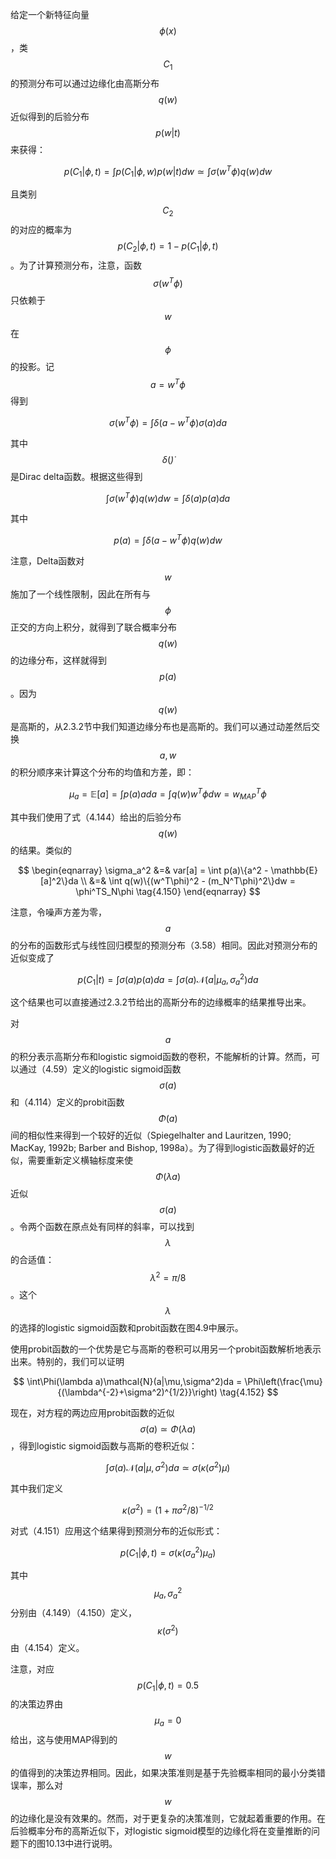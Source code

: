 给定一个新特征向量$$ \phi(x) $$，类$$ C_1 $$的预测分布可以通过边缘化由高斯分布$$ q(w) $$近似得到的后验分布$$ p(w|t) $$来获得：    

$$
p(C_1|\phi, t) = \int p(C_1|\phi,w)p(w|t)dw \simeq \int \sigma(w^T\phi)q(w)dw \tag{4.145}
$$

且类别$$ C_2 $$的对应的概率为$$ p(C_2|\phi, t) =  1 - p(C_1|\phi, t) $$。为了计算预测分布，注意，函数$$ \sigma(w^T\phi) $$只依赖于$$ w $$在$$ \phi $$的投影。记$$ a = w^T\phi $$得到     

$$
\sigma(w^T\phi) = \int \delta(a - w^T\phi)\sigma(a)da \tag{4.146}
$$

其中$$ \delta(\dot) $$是Dirac delta函数。根据这些得到

$$
\int \sigma(w^T\phi)q(w)dw = \int\delta(a)p(a)da \tag{4.147}
$$

其中

$$
p(a) = \int\delta(a-w^T\phi)q(w)dw \tag{4.148}
$$

注意，Delta函数对$$ w $$施加了一个线性限制，因此在所有与$$ \phi $$正交的方向上积分，就得到了联合概率分布$$ q(w) $$的边缘分布，这样就得到$$ p(a) $$。因为$$ q(w) $$是高斯的，从2.3.2节中我们知道边缘分布也是高斯的。我们可以通过动差然后交换$$ a, w $$的积分顺序来计算这个分布的均值和方差，即：

$$
\mu_a = \mathbb{E}[a] = \int p(a)ada = \int q(w)w^T\phi dw = w_{MAP}^T\phi \tag{4.149}
$$

其中我们使用了式（4.144）给出的后验分布$$ q(w) $$的结果。类似的

$$
\begin{eqnarray}
\sigma_a^2 &=& var[a] = \int p(a)\{a^2 - \mathbb{E}[a]^2\}da \\
&=& \int q(w)\{(w^T\phi)^2 - (m_N^T\phi)^2\}dw = \phi^TS_N\phi \tag{4.150}
\end{eqnarray}
$$

注意，令噪声方差为零，$$ a $$的分布的函数形式与线性回归模型的预测分布（3.58）相同。因此对预测分布的近似变成了

$$
p(C_1|t) = \int \sigma(a)p(a)da = \int\sigma(a)\mathcal{N}(a|\mu_a,\sigma_a^2)da \tag{4.151}
$$

这个结果也可以直接通过2.3.2节给出的高斯分布的边缘概率的结果推导出来。    

对$$ a $$的积分表示高斯分布和logistic sigmoid函数的卷积，不能解析的计算。然而，可以通过（4.59）定义的logistic sigmoid函数$$ \sigma(a) $$和（4.114）定义的probit函数$$ \Phi(a) $$间的相似性来得到一个较好的近似（Spiegelhalter and Lauritzen, 1990; MacKay, 1992b; Barber and Bishop, 1998a）。为了得到logistic函数最好的近似，需要重新定义横轴标度来使$$ \Phi(\lambda a) $$近似$$ \sigma(a) $$。令两个函数在原点处有同样的斜率，可以找到$$ \lambda $$的合适值：$$ \lambda^2 = \pi / 8 $$。这个$$ \lambda
$$的选择的logistic sigmoid函数和probit函数在图4.9中展示。    

使用probit函数的一个优势是它与高斯的卷积可以用另一个probit函数解析地表示出来。特别的，我们可以证明

$$
\int\Phi(\lambda a)\mathcal{N}(a|\mu,\sigma^2)da = \Phi\left(\frac{\mu}{(\lambda^{-2}+\sigma^2)^{1/2}}\right) \tag{4.152}
$$

现在，对方程的两边应用probit函数的近似$$ \sigma(a) \simeq \Phi(\lambda a) $$，得到logistic sigmoid函数与高斯的卷积近似：

$$
\int \sigma(a)\mathcal{N}(a|\mu,\sigma^2)da \simeq \sigma(\kappa(\sigma^2)\mu) \tag{4.153}
$$

其中我们定义

$$
\kappa(\sigma^2) = (1+\pi\sigma^2/8)^{-1/2} \tag{4.154}
$$

对式（4.151）应用这个结果得到预测分布的近似形式：

$$
p(C_1|\phi,t) = \sigma\left(\kappa(\sigma_a^2)\mu_a\right) \tag{4.155}
$$

其中$$ \mu_a, \sigma_a^2 $$分别由（4.149）（4.150）定义，$$ \kappa(\sigma^2) $$由（4.154）定义。     

注意，对应$$ p(C_1|\phi, t) = 0.5 $$的决策边界由$$ \mu_a = 0 $$给出，这与使用MAP得到的$$ w $$的值得到的决策边界相同。因此，如果决策准则是基于先验概率相同的最小分类错误率，那么对$$ w $$的边缘化是没有效果的。然而，对于更复杂的决策准则，它就起着重要的作用。在后验概率分布的高斯近似下，对logistic sigmoid模型的边缘化将在变量推断的问题下的图10.13中进行说明。    



